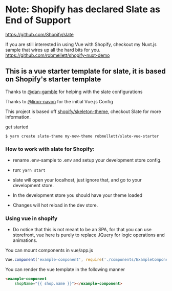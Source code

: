 # Note: Shopify has declared Slate as End of Support

https://github.com/Shopify/slate

If you are still interested in using Vue with Shopify, checkout my Nuxt.js sample that wires up all the hard bits for you. https://github.com/robmellett/shopify-nuxt-demo

## This is a vue starter template for slate, it is based on Shopify's starter template


Thanks to [@dan-gamble](https://github.com/dan-gamble) for helping with the slate configurations

Thanks to [@liron-navon](https://github.com/liron-navon) for the initial Vue.js Config

This project is based off [shopify/skeleton-theme](https://github.com/shopify/skeleton-theme), checkout Slate for more information.

get started
```
$ yarn create slate-theme my-new-theme robmellett/slate-vue-starter
```


### How to work with slate for Shopify:

- rename .env-sample to .env and setup your development store config.

- run: `yarn start` 
- slate will open your localhost, just ignore that, and go to your development store. 
- In the development store you should have your theme loaded
- Changes will hot reload in the dev store.

### Using vue in shopify

- Do notice that this is not meant to be an SPA, for that you can use storefront, vue here is purely to replace JQuery for logic operations and animations. 

You can mount components in vue/app.js 

```js
Vue.component('example-component', require('./components/ExampleComponent.vue').default);
```

You can render the vue template in the following manner
```html
<example-component
    shopName="{{ shop.name }}"></example-component>
```
